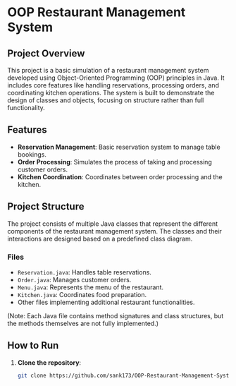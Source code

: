 # OOP Restaurant Management System

## Project Overview

This project is a basic simulation of a restaurant management system developed using Object-Oriented Programming (OOP) principles in Java. It includes core features like handling reservations, processing orders, and coordinating kitchen operations. The system is built to demonstrate the design of classes and objects, focusing on structure rather than full functionality.

## Features

- **Reservation Management**: Basic reservation system to manage table bookings.
- **Order Processing**: Simulates the process of taking and processing customer orders.
- **Kitchen Coordination**: Coordinates between order processing and the kitchen.

## Project Structure

The project consists of multiple Java classes that represent the different components of the restaurant management system. The classes and their interactions are designed based on a predefined class diagram.

### Files
- `Reservation.java`: Handles table reservations.
- `Order.java`: Manages customer orders.
- `Menu.java`: Represents the menu of the restaurant.
- `Kitchen.java`: Coordinates food preparation.
- Other files implementing additional restaurant functionalities.

(Note: Each Java file contains method signatures and class structures, but the methods themselves are not fully implemented.)

## How to Run

1. **Clone the repository**:
   ```bash
   git clone https://github.com/sank173/OOP-Restaurant-Management-System.git
